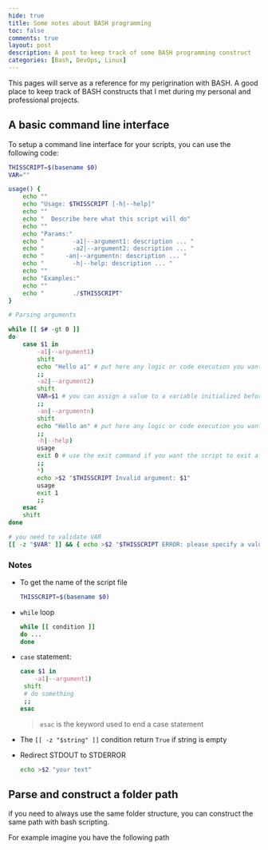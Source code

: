 ```yaml
---
hide: true
title: Some notes about BASH programming
toc: false
comments: true
layout: post
description: A post to keep track of some BASH programming construct
categories: [Bash, DevOps, Linux]
---
```


This pages will serve as a reference for my perigrination with BASH. A good place to keep track of BASH constructs that I met during my personal and professional projects.

## A basic command line interface

To setup a command line interface for your scripts, you can use the following code:

```bash
THISSCRIPT=$(basename $0)
VAR=""

usage() {
    echo ""
    echo "Usage: $THISSCRIPT [-h|--help]"
    echo ""
    echo "  Describe here what this script will do"
    echo ""
    echo "Params:"
    echo "        -a1|--argument1: description ... "
    echo "        -a2|--argument2: description ... "
    echo "      -an|--argumentn: description ... "
    echo "        -h|--help: description ... "
    echo ""
    echo "Examples:"
    echo ""
    echo "        ./$THISSCRIPT"    
}

# Parsing arguments

while [[ $# -gt 0 ]]
do
    case $1 in
        -a1|--argument1)
        shift
        echo "Hello a1" # put here any logic or code execution you want
        ;;
        -a2|--argument2)
        shift
        VAR=$1 # you can assign a value to a variable initialized before
        ;;
        -an|--argumentn)
        shift
        echo "Hello an" # put here any logic or code execution you want
        ;;
        -h|--help)
        usage
        exit 0 # use the exit command if you want the script to exit after an action
        ;;
        *)
        echo >$2 "$THISSCRIPT Invalid argument: $1"
        usage
        exit 1
        ;;
    esac
    shift
done

# you need to validate VAR
[[ -z "$VAR" ]] && { echo >$2 "$THISSCRIPT ERROR: please specify a value for VAR"; exit 1; }
```

### Notes

* To get the name of the script file  
  
  ```bash
  THISSCRIPT=$(basename $0)
  ```

* `while` loop
  
  ```bash
  while [[ condition ]]
  do ...
  done
  ```

* `case` statement: 
  
  ```bash
  case $1 in
      -a1|--argument1)
   shift
   # do something
   ;;
  esac
  ```
  
  > `esac` is the keyword used to end a case statement

* The `[[ -z "$string" ]]` condition return `True` if string is empty

* Redirect STDOUT to STDERROR
  
  ```bash
  echo >$2 "your text"
  ```

## Parse and construct a folder path

if you need to always use the same folder structure, you can construct the same path with bash scripting.

For example imagine you have the following path

